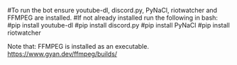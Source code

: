 
#To run the bot ensure youtube-dl, discord.py, PyNaCl, riotwatcher and FFMPEG are installed.
#If not already installed run the following in bash:
#pip install youtube-dl
#pip install discord.py
#pip install PyNaCl
#pip install riotwatcher

Note that:
FFMPEG is installed as an executable.
https://www.gyan.dev/ffmpeg/builds/
